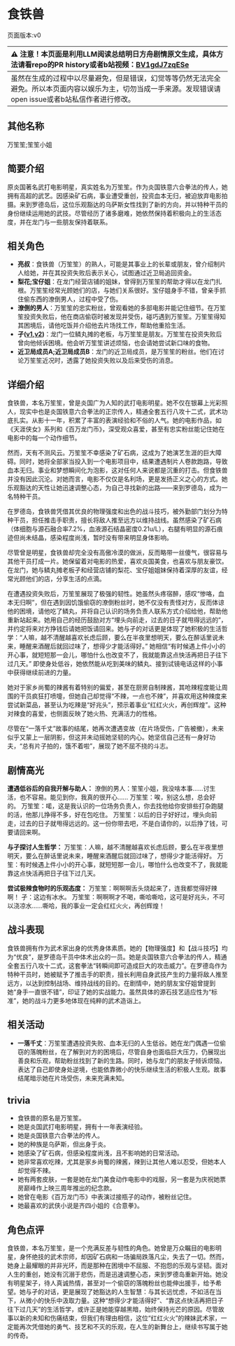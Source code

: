 # 食铁兽
页面版本:v0
 

| :warning: 注意！本页面是利用LLM阅读总结明日方舟剧情原文生成，具体方法请看repo的PR history或者b站视频：[BV1gdJ7zqESe](https://www.bilibili.com/video/BV1gdJ7zqESe/)         |
|:----------------------------|
| 虽然在生成的过程中以尽量避免，但是错误，幻觉等等仍然无法完全避免。所以本页面内容以娱乐为主，切勿当成一手来源。发现错误请open issue或者b站私信作者进行修改。|



## 其他名称
万笙笙;笙笙小姐
## 简要介绍
原炎国著名武打电影明星，真实姓名为万笙笙。作为炎国铁意六合拳法的传人，她拥有高超的武艺。因感染矿石病，事业遭受重创，投资血本无归，被迫放弃电影拍摄。来到罗德岛后，这位乐观豁达的乌萨斯女性找到了新的方向，并以特种干员的身份继续运用她的武技。尽管经历了诸多磨难，她依然保持着积极向上的生活态度，并在龙门与一些朋友保持着联系。
## 相关角色
-   **亮叔**：食铁兽（万笙笙）的熟人，可能是其事业上的长辈或朋友，曾介绍制片人给她，并在其投资失败后表示关心，试图通过近卫局追回资金。
-   **梨花;宝仔姐**：在龙门经营店铺的姐妹，曾得到万笙笙的帮助才得以在龙门扎根。万笙笙经常光顾她们的店，与她们关系很好。宝仔姐身手不错，曾亲手抓住偷东西的潦倒男人，过程中受了伤。
-   **潦倒的男人**：万笙笙的忠实粉丝，曾观看她的多部电影并能记住细节。在万笙笙投资失败后，他在商店偷窃时被发现并受伤，碰巧遇到万笙笙。万笙笙得知其困境后，请他吃饭并介绍他去片场找工作，帮助他重拾生活。
-   **孑([v1](char_272_strong.md),[v2](../char_v3/char_272_strong.md))**：龙门一位鳞丸摊的老板，与万笙笙是朋友。万笙笙在投资失败后曾向他倾诉困境。他会听万笙笙讲述烦恼，也会请她尝试新口味的食物。
-   **近卫局成员A;近卫局成员B**：龙门的近卫局成员，是万笙笙的粉丝。他们在讨论万笙笙近况时，透露了她投资失败以及后来受伤的消息。
## 详细介绍
食铁兽，本名万笙笙，曾是炎国广为人知的武打电影明星。她不仅在银幕上光彩照人，现实中也是炎国铁意六合拳法的正宗传人，精通全套五行八攻十二式，武术功底扎实。从影十一年，积累了丰富的表演经验和不俗的人气。她的电影作品，如《天涯侠女》系列和《百万龙门币》，深受观众喜爱，甚至有忠实粉丝能记住她在电影中的每一个动作细节。

然而，天有不测风云。万笙笙不幸感染了矿石病，这成为了她演艺生涯的巨大障碍。同时，她将全部家当投入到一个电影项目中，结果遭遇制片人卷款跑路，导致血本无归。事业和梦想瞬间化为泡影，这对任何人来说都是沉重的打击。但食铁兽并没有因此沉沦。对她而言，电影不仅仅是名利场，更是发扬正义之心的方式。她乐观豁达的天性让她迅速调整心态，为自己寻找新的出路——来到罗德岛，成为一名特种干员。

在罗德岛，食铁兽凭借其优良的物理强度和出色的战斗技巧，被外勤部门划分为特种干员，担任推击手职责，擅长将敌人推至远方以维持战线。虽然感染了矿石病（体细胞与源石融合率7.2%，血液源石结晶密度0.21u/L），右腿有明显的源石痕迹但尚未结晶，感染程度尚浅，暂时没有带来明显身体影响。

尽管曾是明星，食铁兽却完全没有高傲冷漠的做派，反而略带一丝傻气，很容易与其他干员打成一片。她保留着对电影的热爱，喜欢炎国美食，也喜欢与朋友豪饮。在龙门，她与鳞丸摊老板孑和经营店铺的梨花、宝仔姐姐妹保持着深厚的友谊，经常光顾他们的店，分享生活的点滴。

在遭遇投资失败后，万笙笙展现了极强的韧性。她虽然头疼宿醉，感叹“惨咯，血本无归啊”，但在遇到因饥饿偷窃的潦倒粉丝时，她不仅没有责怪对方，反而体谅他的困境，请他吃了鳞丸，并将自己认识的场务负责人联系方式介绍给他，帮助他重新站起来。她用自己的经历鼓励对方“埋头向前走，过去的日子就甩得远远的”，并约定将来对方挣钱后请她把饭请回来。她与孑的对话更是体现了她积极的生活哲学：“人嘛，越不清醒越喜欢长虑后顾，要么在半夜里想明天，要么在醉话里说未来，睡醒来酒醒后就回过味了，想得少才能活得好。” 她相信“有时候遇上件小小的开心事，就短短那一会儿，哪怕什么也改变不了，我就能靠这点快活再把日子往下过几天。” 即使身处低谷，她依然能从吃到美味的鳞丸、接到试镜电话这样的小事中获得继续前进的力量。

她对于家乡尚蜀的辣酱有着特别的偏爱，甚至在厨房自制辣酱，其呛辣程度能让周围的干员疯狂打喷嚏，但她自己却觉得“不辣，一点也不辣”，并喜欢用这种辣度来尝试新菜品，甚至认为吃辣是“好兆头”，预示着事业“红红火火，再创辉煌”。这种对辣食的喜爱，也侧面反映了她火热、充满活力的性格。

尽管在“一落千丈”故事的结尾，她再次遭遇变故（在片场受伤，广告被撤），未来似乎又蒙上一层阴影，但这并未动摇她坚韧的内心。她坚信自己还有一身好功夫，“总有片子拍的，饿不着啦”，展现了她不屈不挠的斗志。
## 剧情高光
**遭遇低谷后的自我开解与助人：**
潦倒的男人：笙笙小姐，我没啥本事......讨生活，也不容易。能见到你，我真的很开心......
万笙笙：唉，别这么想，总会好的。
万笙笙：喏，这是我认识的一位场务负责人，你去找他给你安排些打杂跑腿的活，他那儿挣得不多，好在包吃住。
万笙笙：以后的日子好好过，埋头向前走，过去的日子就甩得远远的。这一份你带去吧，不是白请你的，以后挣了钱，可要请回来啊。

**与孑探讨人生哲学：**
万笙笙：人嘛，越不清醒越喜欢长虑后顾，要么在半夜里想明天，要么在醉话里说未来，睡醒来酒醒后就回过味了，想得少才能活得好。
万笙：有时候遇上件小小的开心事，就短短那一会儿，哪怕什么也改变不了，我就能靠这点快活再把日子往下过几天。

**尝试极辣食物时的乐观态度：**
万笙笙：啊啊啊舌头烧起来了，连我都觉得好辣啊！
孑：这边有冰水。
万笙笙：啊啊啊才不喝，嘶哈嘶哈，这可是好兆头，不可以浇凉水......嘶哈，我的事业一定会红红火火，再创辉煌！
## 战斗表现
食铁兽拥有作为武术家出身的优秀身体素质。她的【物理强度】和【战斗技巧】均为“优良”，是罗德岛干员中体术出众的一员。她是炎国铁意六合拳法的传人，精通全套五行八攻十二式，这套拳法“转瞬间即可造成巨大的攻击威力”。在罗德岛作为特种干员时，她被赋予了推击手的职责，擅长利用自身武技产生的力量将敌人推至远方，以达到控制战场、维持战线的目的。在剧情中，她的朋友宝仔姐曾提到她“身手一直很不错”，印证了她的实战能力。虽然具体的源石技艺适应性为“标准”，她的战斗力更多地体现在纯粹的武术造诣上。
## 相关活动
-   **一落千丈**：万笙笙遭遇投资失败、血本无归的人生低谷。她在龙门偶遇一位偷窃的落魄粉丝，在了解到对方的困境后，尽管自身也面临巨大压力，仍展现出善良和乐观，帮助粉丝找到了新的生路。同时，她与龙门的朋友孑倾诉烦恼，表达了自己即使身处逆境，也能依靠微小的快乐继续生活的积极人生观。故事结尾暗示她在片场受伤，未来充满未知。
## trivia
*   食铁兽的原名是万笙笙。
*   她是炎国武打电影明星，拥有十一年表演经验。
*   她是炎国铁意六合拳法的传人。
*   她的种族是乌萨斯，但出身于炎。
*   她感染了矿石病，但感染程度尚浅，且不影响她的日常活动。
*   她非常喜欢吃辣，尤其是家乡尚蜀的辣酱，辣到让其他人难以忍受，但她本人却觉得不辣。
*   她有两套皮肤，一套是她在龙门美食动作电影中的戏服，另一套是为庆祝她票房巅峰作上映三周年推出的纪念款。
*   她曾在电影《百万龙门币》中表演过接瓶子的动作，被粉丝记住。
*   她最喜欢的武侠小说是齐四小姐的《合意拳》。
## 角色点评
食铁兽，本名万笙笙，是一个充满反差与韧性的角色。她曾是万众瞩目的电影明星，身怀绝技的武术宗师，却因矿石病和一场骗局跌落凡尘，失去了一切。然而，她身上最耀眼的并非光环，而是那种在困境中不屈服、不抱怨的乐观与坚韧。面对人生的重创，她没有沉溺于悲伤，而是迅速调整心态，来到罗德岛重新开始。她没有明星架子，待人真诚热情，甚至对一个偷窃的落魄粉丝也能伸出援手，给予希望。她与孑的对话，更是展现了她豁达的人生智慧：与其长远忧虑，不如活在当下，从微小的快乐中汲取力量。这种“想得少才能活得好”、“靠这点快活再把日子往下过几天”的生活哲学，或许正是她能穿越黑暗，始终保持光芒的原因。尽管故事以新的未知和伤痛结束，但我们有理由相信，这位“红红火火”的辣妹武术家，一定能再次凭借她的勇气、技艺和不灭的乐观，在人生的新舞台上，继续书写属于她的传奇。